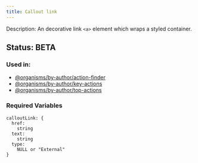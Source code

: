 ```yaml
---
title: Callout link
---
```

Description: An decorative link `<a>` element which wraps a styled container.
## Status: BETA
### Used in:
- [@organisms/by-author/action-finder](/?p=organisms-action-finder)
- [@organisms/by-author/key-actions](/?p=organisms-key-actions)
- [@organisms/by-author/top-actions](/?p=organisms-top-actions)
### Required Variables
~~~
calloutLink: {
  href:
    string
  text:
    string
  type:
    NULL or "External"
}
~~~
